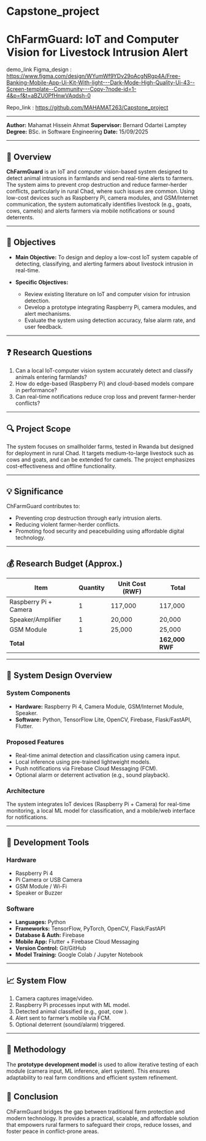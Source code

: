 # Capstone_project
# ChFarmGuard: IoT and Computer Vision for Livestock Intrusion Alert

demo_link
Figma_design : https://www.figma.com/design/WYumWf9YDv29oAcgNRgp4A/Free-Banking-Mobile-App-Ui-Kit-With-light---Dark-Mode-High-Quality-Ui-43--Screen-template--Community---Copy-?node-id=1-4&p=f&t=aBZU0PfHnwVAqdsh-0

Repo_link : https://github.com/MAHAMAT263/Capstone_project

---
**Author:** Mahamat Hissein Ahmat
**Supervisor:** Bernard Odartei Lamptey
**Degree:** BSc. in Software Engineering
**Date:** 15/09/2025

---

## 📘 Overview

**ChFarmGuard** is an IoT and computer vision-based system designed to detect animal intrusions in farmlands and send real-time alerts to farmers. The system aims to prevent crop destruction and reduce farmer-herder conflicts, particularly in rural Chad, where such issues are common. Using low-cost devices such as Raspberry Pi, camera modules, and GSM/Internet communication, the system automatically identifies livestock (e.g., goats, cows, camels) and alerts farmers via mobile notifications or sound deterrents.

---

## 🧩 Objectives

* **Main Objective:**
  To design and deploy a low-cost IoT system capable of detecting, classifying, and alerting farmers about livestock intrusion in real-time.

* **Specific Objectives:**

  * Review existing literature on IoT and computer vision for intrusion detection.
  * Develop a prototype integrating Raspberry Pi, camera modules, and alert mechanisms.
  * Evaluate the system using detection accuracy, false alarm rate, and user feedback.

---

## ❓ Research Questions

1. Can a local IoT-computer vision system accurately detect and classify animals entering farmlands?
2. How do edge-based (Raspberry Pi) and cloud-based models compare in performance?
3. Can real-time notifications reduce crop loss and prevent farmer-herder conflicts?

---

## 🔍 Project Scope

The system focuses on smallholder farms, tested in Rwanda but designed for deployment in rural Chad. It targets medium-to-large livestock such as cows and goats, and can be extended for camels. The project emphasizes cost-effectiveness and offline functionality.

---

## 💡 Significance

ChFarmGuard contributes to:

* Preventing crop destruction through early intrusion alerts.
* Reducing violent farmer-herder conflicts.
* Promoting food security and peacebuilding using affordable digital technology.

---

## 💰 Research Budget (Approx.)

| Item                  | Quantity | Unit Cost (RWF) | Total           |
| --------------------- | -------- | --------------- | --------------- |
| Raspberry Pi + Camera | 1        | 117,000         | 117,000         |
| Speaker/Amplifier     | 1        | 20,000          | 20,000          |
| GSM Module            | 1        | 25,000          | 25,000          |
| **Total**             |          |                 | **162,000 RWF** |

---

## 🧠 System Design Overview

### **System Components**

* **Hardware:** Raspberry Pi 4, Camera Module, GSM/Internet Module, Speaker.
* **Software:** Python, TensorFlow Lite, OpenCV, Firebase, Flask/FastAPI, Flutter.

### **Proposed Features**

* Real-time animal detection and classification using camera input.
* Local inference using pre-trained lightweight models.
* Push notifications via Firebase Cloud Messaging (FCM).
* Optional alarm or deterrent activation (e.g., sound playback).

### **Architecture**

The system integrates IoT devices (Raspberry Pi + Camera) for real-time monitoring, a local ML model for classification, and a mobile/web interface for notifications.

---

## 🧮 Development Tools

### **Hardware**

* Raspberry Pi 4
* Pi Camera or USB Camera
* GSM Module / Wi-Fi
* Speaker or Buzzer

### **Software**

* **Languages:** Python
* **Frameworks:** TensorFlow, PyTorch, OpenCV, Flask/FastAPI
* **Database & Auth:** Firebase
* **Mobile App:** Flutter + Firebase Cloud Messaging
* **Version Control:** Git/GitHub
* **Model Training:** Google Colab / Jupyter Notebook

---

## 📈 System Flow

1. Camera captures image/video.
2. Raspberry Pi processes input with ML model.
3. Detected animal classified (e.g., goat, cow ).
4. Alert sent to farmer’s mobile via FCM.
5. Optional deterrent (sound/alarm) triggered.

---

## 🔬 Methodology

The **prototype development model** is used to allow iterative testing of each module (camera input, ML inference, alert system). This ensures adaptability to real farm conditions and efficient system refinement.



## 🧩 Conclusion

ChFarmGuard bridges the gap between traditional farm protection and modern technology. It provides a practical, scalable, and affordable solution that empowers rural farmers to safeguard their crops, reduce losses, and foster peace in conflict-prone areas.
